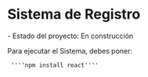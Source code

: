 <h1>Sistema de Registro</h1>
- Estado del proyecto: En construcción

   Para ejecutar el Sistema, debes poner:

     ''''npm install react''''
